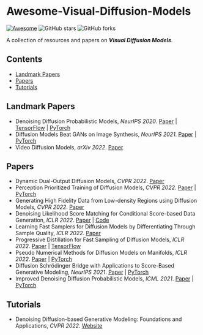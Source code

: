 # Awesome-Visual-Diffusion-Models

[![Awesome](https://cdn.rawgit.com/sindresorhus/awesome/d7305f38d29fed78fa85652e3a63e154dd8e8829/media/badge.svg)](https://github.com/sindresorhus/awesome)  ![GitHub stars](https://img.shields.io/github/stars/Xiefan-Guo/Awesome-Visual-Diffusion-Models?color=green)  ![GitHub forks](https://img.shields.io/github/forks/Xiefan-Guo/Awesome-Visual-Diffusion-Models?color=9cf)

A collection of resources and papers on ***Visual Diffusion Models***.

## Contents

- [Landmark Papers](#landmark-papers)
- [Papers](#papers)
- [Tutorials](#tutorials)

## Landmark Papers

- Denoising Diffusion Probabilistic Models, _NeurIPS 2020_. [Paper](https://papers.nips.cc/paper/2020/file/4c5bcfec8584af0d967f1ab10179ca4b-Paper.pdf) | [TensorFlow](https://github.com/hojonathanho/diffusion) | [PyTorch](https://github.com/pesser/pytorch_diffusion)
- Diffusion Models Beat GANs on Image Synthesis, _NeurIPS 2021_. [Paper](https://papers.nips.cc/paper/2021/file/49ad23d1ec9fa4bd8d77d02681df5cfa-Paper.pdf) | [PyTorch](https://github.com/openai/guided-diffusion)
- Video Diffusion Models, _arXiv 2022_. [Paper](https://arxiv.org/abs/2204.03458)

## Papers

- Dynamic Dual-Output Diffusion Models, _CVPR 2022_. [Paper](https://arxiv.org/abs/2203.04304)
- Perception Prioritized Training of Diffusion Models, _CVPR 2022_. [Paper](https://arxiv.org/abs/2204.00227) | [PyTorch](https://arxiv.org/abs/2204.00227)
- Generating High Fidelity Data from Low-density Regions using Diffusion Models, _CVPR 2022_. [Paper](https://arxiv.org/abs/2203.17260)
- Denoising Likelihood Score Matching for Conditional Score-based Data Generation, _ICLR 2022_. [Paper](https://openreview.net/pdf?id=LcF-EEt8cCC) | [Code](https://github.com/chen-hao-chao/dlsm)
- Learning Fast Samplers for Diffusion Models by Differentiating Through Sample Quality, _ICLR 2022_. [Paper](https://openreview.net/pdf?id=VFBjuF8HEp)
- Progressive Distillation for Fast Sampling of Diffusion Models, _ICLR 2022_. [Paper](https://openreview.net/pdf?id=TIdIXIpzhoI) | [TensorFlow](https://github.com/google-research/google-research/tree/master/diffusion_distillation)
- Pseudo Numerical Methods for Diffusion Models on Manifolds, _ICLR 2022_. [Paper](https://openreview.net/pdf?id=PlKWVd2yBkY) | [PyTorch](https://github.com/luping-liu/PNDM)
- Diffusion Schrödinger Bridge with Applications to Score-Based Generative Modeling, _NeurIPS 2021_. [Paper](https://openreview.net/pdf?id=9BnCwiXB0ty) | [PyTorch](https://github.com/JTT94/diffusion_schrodinger_bridge)
- Improved Denoising Diffusion Probabilistic Models, _ICML 2021_. [Paper](http://proceedings.mlr.press/v139/nichol21a/nichol21a.pdf) | [PyTorch](https://github.com/openai/guided-diffusion)

## Tutorials

- Denoising Diffusion-based Generative Modeling: Foundations and Applications, _CVPR 2022_. [Website](https://cvpr2022-tutorial-diffusion-models.github.io/)

